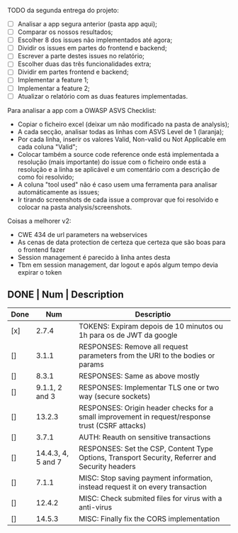 TODO da segunda entrega do projeto:

- [ ] Analisar a app segura anterior (pasta app aqui);
- [ ] Comparar os nossos resultados;
- [ ] Escolher 8 dos issues não implementados até agora;
- [ ] Dividir os issues em partes do frontend e backend;
- [ ] Escrever a parte destes issues no relatório;
- [ ] Escolher duas das trẽs funcionalidades extra;
- [ ] Dividir em partes frontend e backend;
- [ ] Implementar a feature 1;
- [ ] Implementar a feature 2;
- [ ] Atualizar o relatório com as duas features implementadas.

Para analisar a app com a OWASP ASVS Checklist:
 - Copiar o ficheiro excel (deixar um não modificado na pasta de analysis);
 - A cada secção, analisar todas as linhas com ASVS Level de 1 (laranja);
 - Por cada linha, inserir os valores Valid, Non-valid ou Not Applicable em cada coluna "Valid";
 - Colocar também a source code reference onde está implementada a resolução (mais importante) do issue com o ficheiro onde está a resolução e a linha se aplicável e um comentário com a descrição de como foi resolvido;
 - A coluna "tool used" não é caso usem uma ferramenta para analisar automáticamente as issues;
 - Ir tirando screenshots de cada issue a comprovar que foi resolvido e colocar na pasta analysis/screenshots.



Coisas a melhorer v2:
 - CWE 434 de url parameters na webservices
 - As cenas de data protection de certeza que certeza que são boas para o frontend fazer
 - Session management é parecido à linha antes desta
 - Tbm em session management, dar logout e após algum tempo devia expirar o token


DONE | Num     | Description
-----------------------------------------
| Done | Num           | Descriptio |
| ---- | ------------- | ---------- |
|  [x]  | 2.7.4  | TOKENS: Expiram depois de 10 minutos ou 1h para os de JWT da google |
|  []  | 3.1.1  | RESPONSES: Remove all request parameters from the URI to the bodies or params |
|  []  | 8.3.1  | RESPONSES: Same as above mostly |
|  []  | 9.1.1, 2 and 3  | RESPONSES: Implementar TLS one or two way (secure sockets) |
|  []  | 13.2.3  | RESPONSES: Origin header checks for a small improvement in request/response trust (CSRF attacks) |
|  []  | 3.7.1  | AUTH: Reauth on sensitive transactions |
|  []  | 14.4.3, 4, 5 and 7  | RESPONSES: Set the CSP, Content Type Options, Transport Security, Referrer and Security headers |
|  []  | 7.1.1  | MISC: Stop saving payment information, instead request it on every transaction |
|  []  | 12.4.2  | MISC: Check submited files for virus with a anti-virus |
|  []  | 14.5.3  | MISC: Finally fix the CORS implementation |  
